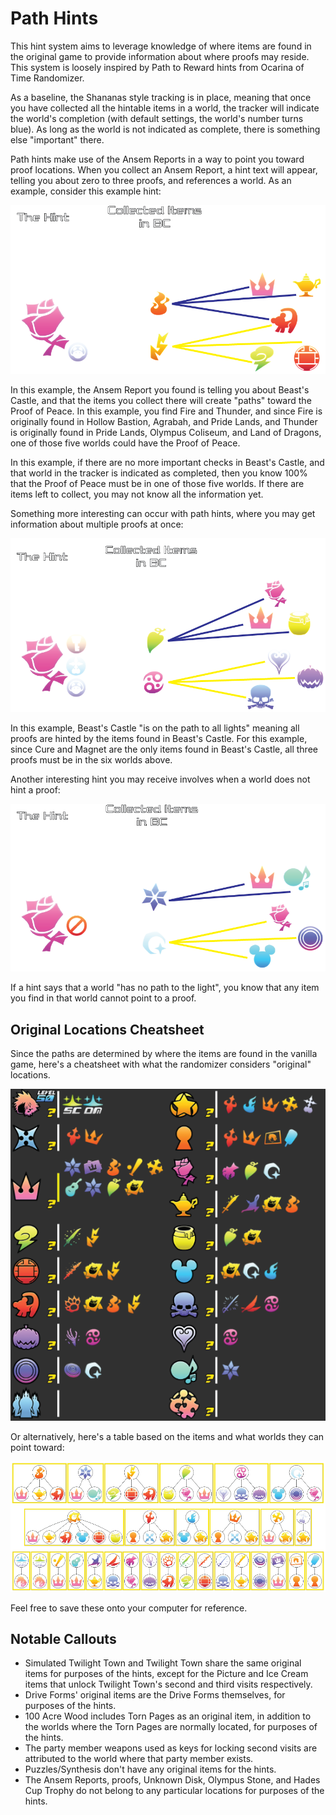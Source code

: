 # Path Hints

This hint system aims to leverage knowledge of where items are found in the original game to provide information about
where proofs may reside. This system is loosely inspired by Path to Reward hints from Ocarina of Time Randomizer.

As a baseline, the Shananas style tracking is in place, meaning that once you have collected all the hintable items in a
world, the tracker will indicate the world's completion (with default settings, the world's number turns blue). As long
as the world is not indicated as complete, there is something else "important" there.

Path hints make use of the Ansem Reports in a way to point you toward proof locations. When you collect an Ansem Report,
a hint text will appear, telling you about zero to three proofs, and references a world. As an example, consider this
example hint:

![Example Path Hint 1](single_proof_example.png)

In this example, the Ansem Report you found is telling you about Beast's Castle, and that the items you collect there
will create "paths" toward the Proof of Peace. In this example, you find Fire and Thunder, and since Fire is originally
found in Hollow Bastion, Agrabah, and Pride Lands, and Thunder is originally found in Pride Lands, Olympus Coliseum, and
Land of Dragons, one of those five worlds could have the Proof of Peace.

In this example, if there are no more important checks in Beast's Castle, and that world in the tracker is indicated as
completed, then you know 100% that the Proof of Peace must be in one of those five worlds. If there are items left to
collect, you may not know all the information yet.

Something more interesting can occur with path hints, where you may get information about multiple proofs at once:

![Example Path Hint 2](all_proofs_example.png)

In this example, Beast's Castle "is on the path to all lights" meaning all proofs are hinted by the items found in
Beast's Castle. For this example, since Cure and Magnet are the only items found in Beast's Castle, all three proofs
must be in the six worlds above.

Another interesting hint you may receive involves when a world does not hint a proof:

![Example Path Hint 2](no_proofs_example.png)

If a hint says that a world "has no path to the light", you know that any item you find in that world cannot point to a
proof.

## Original Locations Cheatsheet

Since the paths are determined by where the items are found in the vanilla game, here's a cheatsheet with what the
randomizer considers "original" locations.

![Vanilla Checks](vanilla_with_story.png)

Or alternatively, here's a table based on the items and what worlds they can point toward:

![Vanilla Checks 2](vanilla_to_world.png)

Feel free to save these onto your computer for reference.

## Notable Callouts

* Simulated Twilight Town and Twilight Town share the same original items for purposes of the hints, except for the 
  Picture and Ice Cream items that unlock Twilight Town's second and third visits respectively.
* Drive Forms' original items are the Drive Forms themselves, for purposes of the hints.
* 100 Acre Wood includes Torn Pages as an original item, in addition to the worlds where the Torn Pages are normally
  located, for purposes of the hints.
* The party member weapons used as keys for locking second visits are attributed to the world where that party member
  exists.
* Puzzles/Synthesis don't have any original items for the hints.
* The Ansem Reports, proofs, Unknown Disk, Olympus Stone, and Hades Cup Trophy do not belong to any particular locations
  for purposes of the hints.
